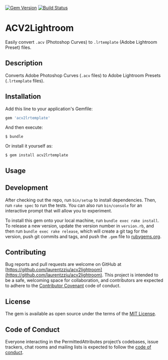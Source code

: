 [![Gem Version](https://badge.fury.io/rb/acv2lrtemplate.svg)](https://badge.fury.io/rb/acv2lrtemplate)
[![Build Status](https://travis-ci.org/laurentzziu/acv2lightroom.svg?branch=master)](https://travis-ci.org/laurentzziu/acv2lightroom)

# ACV2Lightroom

Easily convert `.acv` (Photoshop Curves) to `.lrtemplate` (Adobe Lightroom Preset) files.

## Description

Converts Adobe Photoshop Curves (`.acv` files) to Adobe Lightroom Presets (`.lrtemplate` files).

## Installation

Add this line to your application's Gemfile:

```ruby
gem 'acv2lrtemplate'
```

And then execute:

    $ bundle

Or install it yourself as:

    $ gem install acv2lrtemplate

## Usage

## Development

After checking out the repo, run `bin/setup` to install dependencies. Then, run `rake spec` to run the tests. You can also run `bin/console` for an interactive prompt that will allow you to experiment.

To install this gem onto your local machine, run `bundle exec rake install`. To release a new version, update the version number in `version.rb`, and then run `bundle exec rake release`, which will create a git tag for the version, push git commits and tags, and push the `.gem` file to [rubygems.org](https://rubygems.org).

## Contributing

Bug reports and pull requests are welcome on GitHub at [https://github.com/laurentzziu/acv2lightroom](https://github.com/laurentzziu/acv2lightroom). This project is intended to be a safe, welcoming space for collaboration, and contributors are expected to adhere to the [Contributor Covenant](http://contributor-covenant.org) code of conduct.

## License

The gem is available as open source under the terms of the [MIT License](https://opensource.org/licenses/MIT).

## Code of Conduct

Everyone interacting in the PermittedAttributes project’s codebases, issue trackers, chat rooms and mailing lists is expected to follow the [code of conduct](https://github.com/laurentzziu/acv2lightroom/blob/master/CODE_OF_CONDUCT.md).